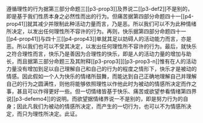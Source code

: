 遵循理性的行为据第三部分命题三[[p3-prop3]]及界说二[[p3-def2]]不是别的，即是基于我们性质本身之必然性而出的行为。但痛苦据第四部分命题四十一[[p4-prop41]]就其减少并限制此种活动力量而言，乃是恶。所以我们可以不为此种情绪所决定，以发出任何理性所不容许的行为。再则，快乐据第四部分命题四十一[[p4-prop41]]与四十三[[p4-prop43]]单就其足以妨碍人的活动能力而言，亦是恶。所以我们也可以不受其决定，以发出任何理性所不容许的行为。最后，就快乐之符合理性而言，快乐乃是善因为合理性的快乐，即是人的活动力量的增加与助长，而且据第三部分命题三及其附释[[p3-prop3]][[p3-prop3-n]]惟有在人的活动力量没有增加到足以自己理解自己和自己的行为的程度之情形下，快乐才是被动的情感。因此假如一个人为快乐的情绪所鼓舞，而能达到自己正确地理解自己并理解自己的行为之圆满性，则他将能够依照理性以作他此时为被动的情感所决定而作之事，甚且可以作得更好一些。但一切情绪皆基于快乐、痛苦或欲望参看情绪第四界说[[p3-defemo4]]的说明。而欲望据情绪界说一不是别的，即是努力行为的自身；因此凡我们为被动的情感所决定，而产生的一切行为，也可以不为情感所决定，而只为理性所决定。此证。